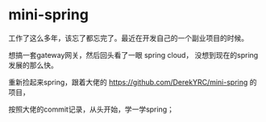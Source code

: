 # mini-spring

工作了这么多年，该忘了都忘完了。最近在开发自己的一个副业项目的时候。

想搞一套gateway网关，然后回头看了一眼 spring cloud， 没想到现在的spring发展的那么快。

重新捡起来spring，跟着大佬的 https://github.com/DerekYRC/mini-spring 的项目，

按照大佬的commit记录，从头开始，学一学spring；


